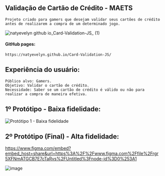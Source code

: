 ## Validação de Cartão de Crédito - MAETS

    Projeto criado para gamers que desejam validar seus cartões de crédito antes de realizarem a compra de um determinado jogo.

![natyevelyn github io_Card-Validation-JS_ (1)](https://user-images.githubusercontent.com/93155509/183516758-d3e77daf-7f02-4d19-98dd-78afd80bba1f.png)

#### GitHub pages: 
    
    https://natyevelyn.github.io/Card-Validation-JS/

## Experiência do usuário:

    Público alvo: Gamers.
    Objetivo: Validar o cartão de crédito.
    Necessidade: Saber se um cartão de crédito é válido ou não para realizar a compra de maneira efetiva.
    
## 1º Protótipo - Baixa fidelidade:
    
 ![Protótipo 1 - Baixa fidelidade](https://user-images.githubusercontent.com/93155509/183155829-a0a05df1-24a1-43b8-818e-f208c13a4960.jpg)

## 2º Protótipo (Final) - Alta fidelidade:

https://www.figma.com/embed?embed_host=share&url=https%3A%2F%2Fwww.figma.com%2Ffile%2Frgr5XFNmATGCB7E7cTaRvs%2FUntitled%3Fnode-id%3D0%253A1

![image](https://user-images.githubusercontent.com/93155509/183517177-6ad1a1e6-9e2a-4d60-b7c2-35c5eedf4813.png)
